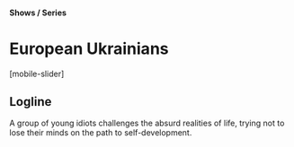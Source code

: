 
#### Shows / Series

# European Ukrainians

[mobile-slider]

## Logline

A group of young idiots challenges the absurd realities of life, trying not to lose their minds on the path to self-development.

